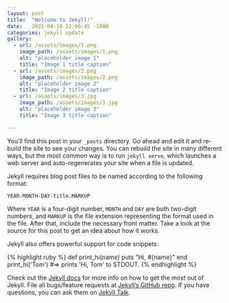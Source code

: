 ```yaml
---
layout: post
title:  "Welcome to Jekyll!"
date:   2021-04-18 22:06:45 -1000
categories: jekyll update
gallery:
  - url: /assets/images/1.png
    image_path: /assets/images/1.png
    alt: "placeholder image 1"
    title: "Image 1 title caption"
  - url: /assets/images/2.png
    image_path: /assets/images/2.png
    alt: "placeholder image 2"
    title: "Image 2 title caption"
  - url: /assets/images/3.jpg
    image_path: /assets/images/3.jpg
    alt: "placeholder image 3"
    title: "Image 3 title caption"

---
```

You’ll find this post in your `_posts` directory. Go ahead and edit it and re-build the site to see your changes. You can rebuild the site in many different ways, but the most common way is to run `jekyll serve`, which launches a web server and auto-regenerates your site when a file is updated.

Jekyll requires blog post files to be named according to the following format:

`YEAR-MONTH-DAY-title.MARKUP`

Where `YEAR` is a four-digit number, `MONTH` and `DAY` are both two-digit numbers, and `MARKUP` is the file extension representing the format used in the file. After that, include the necessary front matter. Take a look at the source for this post to get an idea about how it works.

Jekyll also offers powerful support for code snippets:

{% highlight ruby %}
def print_hi(name)
  puts "Hi, #{name}"
end
print_hi('Tom')
#=> prints 'Hi, Tom' to STDOUT.
{% endhighlight %}

Check out the [Jekyll docs][jekyll-docs] for more info on how to get the most out of Jekyll. File all bugs/feature requests at [Jekyll’s GitHub repo][jekyll-gh]. If you have questions, you can ask them on [Jekyll Talk][jekyll-talk].

[jekyll-docs]: https://jekyllrb.com/docs/home
[jekyll-gh]:   https://github.com/jekyll/jekyll
[jekyll-talk]: https://talk.jekyllrb.com/
